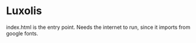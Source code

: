 # Luxolis

index.html is the entry point.
Needs the internet to run, since it imports from google fonts.
